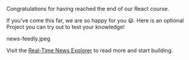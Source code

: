 Congratulations for having reached the end of
our React course.

If you've come this far, we are
so happy for you 😃. Here is an optional Project you can try out to test your knowledge!

<image>news-feedly.jpeg</image>

Visit the [Real-Time News Explorer](https://courses.bigbinaryacademy.com/projects/real-time-news-explorer/)
to read more and start building.
